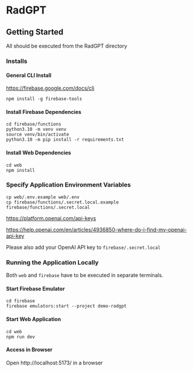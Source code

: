 <!--

This source file is part of the Stanford Biodesign Digital Health RadGPT open-source project

SPDX-FileCopyrightText: 2024 Stanford University and the project authors (see CONTRIBUTORS.md)

SPDX-License-Identifier: MIT

-->
# RadGPT

## Getting Started
All should be executed from the RadGPT directory


### Installs
#### General CLI Install

https://firebase.google.com/docs/cli

```
npm install -g firebase-tools 
```

#### Install Firebase Dependencies
```
cd firebase/functions
python3.10 -m venv venv
source venv/bin/activate
python3.10 -m pip install -r requirements.txt
```

#### Install Web Dependencies
```
cd web
npm install
```

### Specify Application Environment Variables
```
cp web/.env.example web/.env
cp firebase/functions/.secret.local.example firebase/functions/.secret.local
```

https://platform.openai.com/api-keys

https://help.openai.com/en/articles/4936850-where-do-i-find-my-openai-api-key

Please also add your OpenAI API key to `firebase/.secret.local`

### Running the Application Locally
Both `web` and `firebase` have to be executed in separate terminals.

#### Start Firebase Emulator

```
cd firebase
firebase emulators:start --project demo-radgpt
```

#### Start Web Application
```
cd web
npm run dev
```

#### Access in Browser
Open http://localhost:5173/ in a browser